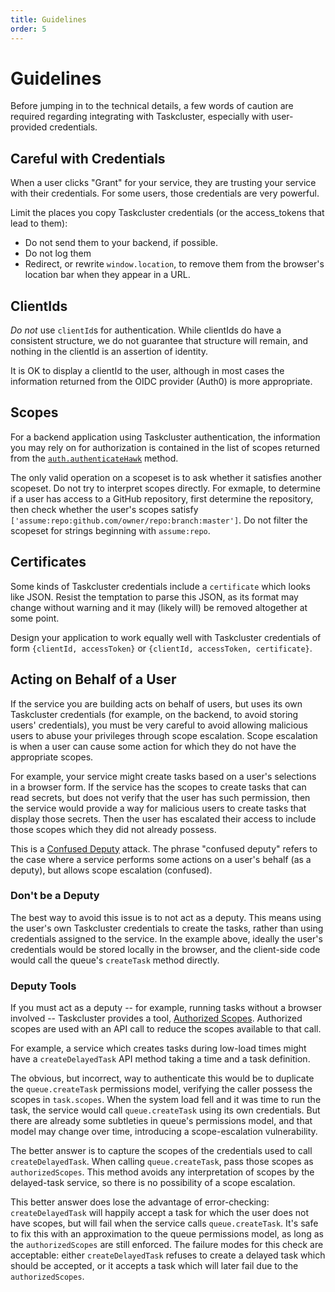 ```yaml
---
title: Guidelines
order: 5
---
```


# Guidelines

Before jumping in to the technical details, a few words of caution are required
regarding integrating with Taskcluster, especially with user-provided
credentials.

## Careful with Credentials

When a user clicks "Grant" for your service, they are trusting your service
with their credentials.  For some users, those credentials are very powerful.

Limit the places you copy Taskcluster credentials (or the access_tokens that
lead to them):

 * Do not send them to your backend, if possible.
 * Do not log them
 * Redirect, or rewrite `window.location`, to remove them from the browser's
   location bar when they appear in a URL.

## ClientIds

*Do not* use `clientId`s for authentication.  While clientIds do have a
consistent structure, we do not guarantee that structure will remain, and
nothing in the clientId is an assertion of identity.

It is OK to display a clientId to the user, although in most cases the
information returned from the OIDC provider (Auth0) is more appropriate.

## Scopes

For a backend application using Taskcluster authentication, the information you
may rely on for authorization is contained in the list of scopes returned from
the
[`auth.authenticateHawk`](/docs/reference/platform/auth/reference/api-docs#authenticateHawk)
method.

The only valid operation on a scopeset is to ask whether it satisfies another
scopeset. Do not try to interpret scopes directly.  For exmaple, to determine
if a user has access to a GitHub repository, first determine the repository,
then check whether the user's scopes satisfy
`['assume:repo:github.com/owner/repo:branch:master']`. Do not filter the
scopeset for strings beginning with `assume:repo`.

## Certificates

Some kinds of Taskcluster credentials include a `certificate` which looks like
JSON. Resist the temptation to parse this JSON, as its format may change
without warning and it may (likely will) be removed altogether at some point.

Design your application to work equally well with Taskcluster credentials of
form `{clientId, accessToken}` or `{clientId, accessToken, certificate}`.

## Acting on Behalf of a User

If the service you are building acts on behalf of users, but uses its own
Taskcluster credentials (for example, on the backend, to avoid storing users'
credentials), you must be very careful to avoid allowing malicious users to
abuse your privileges through scope escalation.  Scope escalation is when a
user can cause some action for which they do not have the appropriate scopes.

For example, your service might create tasks based on a user's selections in a
browser form.  If the service has the scopes to create tasks that can read
secrets, but does not verify that the user has such permission, then the
service would provide a way for malicious users to create tasks that display
those secrets.  Then the user has escalated their access to include those scopes
which they did not already possess.

This is a [Confused
Deputy](https://en.wikipedia.org/wiki/Confused_deputy_problem) attack.  The
phrase "confused deputy" refers to the case where a service performs some
actions on a user's behalf (as a deputy), but allows scope escalation
(confused).

### Don't be a Deputy

The best way to avoid this issue is to not act as a deputy.  This means using
the user's own Taskcluster credentials to create the tasks, rather than using
credentials assigned to the service.  In the example above, ideally the user's
credentials would be stored locally in the browser, and the client-side code
would call the queue's `createTask` method directly.

### Deputy Tools

If you must act as a deputy -- for example, running tasks without a browser
involved -- Taskcluster provides a tool, [Authorized
Scopes](authorized-scopes). Authorized scopes are used with an API call to
reduce the scopes available to that call. 

For example, a service which creates tasks during low-load times might have a
`createDelayedTask` API method taking a time and a task definition.

The obvious, but incorrect, way to authenticate this would be to duplicate the
`queue.createTask` permissions model, verifying the caller possess the scopes
in `task.scopes`.  When the system load fell and it was time to run the task,
the service would call `queue.createTask` using its own credentials.  But there
are already some subtleties in queue's permissions model, and that model may
change over time, introducing a scope-escalation vulnerability.

The better answer is to capture the scopes of the credentials used to call
`createDelayedTask`.  When calling `queue.createTask`, pass those scopes as
`authorizedScopes`.  This method avoids any interpretation of scopes by the
delayed-task service, so there is no possibility of a scope escalation.

This better answer does lose the advantage of error-checking:
`createDelayedTask` will happily accept a task for which the user does not have
scopes, but will fail when the service calls `queue.createTask`.  It's safe to
fix this with an approximation to the queue permissions model, as long as the
`authorizedScopes` are still enforced.  The failure modes for this check are
acceptable: either `createDelayedTask` refuses to create a delayed task which
should be accepted, or it accepts a task which will later fail due to the
`authorizedScopes`.

